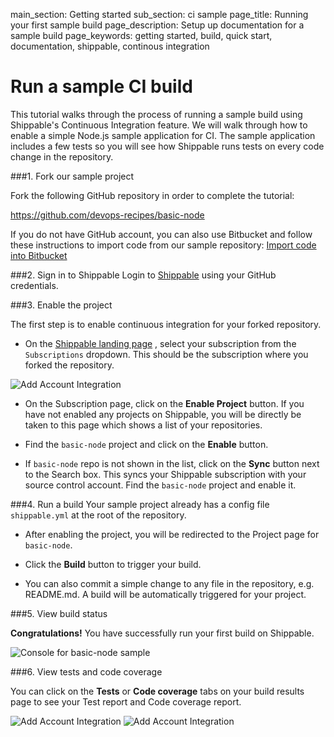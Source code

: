main_section: Getting started
sub_section: ci sample
page_title: Running your first sample build
page_description: Setup up documentation for a sample build
page_keywords: getting started, build, quick start, documentation, shippable, continous integration

# Run a sample CI build

This tutorial walks through the process of running a sample build using Shippable's Continuous Integration feature. We will walk through how to enable a simple Node.js sample application for CI. The sample application includes a few tests so you will see how Shippable runs tests on every code change in the repository.  

###1. Fork our sample project

Fork the following GitHub repository in order to complete the tutorial:

<https://github.com/devops-recipes/basic-node>

If you do not have GitHub account, you can also use Bitbucket and follow these instructions to import code from our sample repository: [Import code into Bitbucket](https://confluence.atlassian.com/bitbucket/import-or-convert-code-from-an-existing-tool-795937450.html)

###2. Sign in to Shippable
Login to [Shippable](http://www.shippable.com) using your GitHub credentials.

###3. Enable the project

The first step is to enable continuous integration for your forked repository.

- On the [Shippable landing page](http://app.shippable.com) , select your subscription from the `Subscriptions` dropdown. This should be the subscription where you forked the repository.

<img src="../images/ci/list-subscriptions.png" alt="Add Account Integration">

- On the Subscription page, click on the **Enable Project** button. If you have not enabled any projects on Shippable, you will be directly be taken to this page which shows a list of your repositories.

-  Find the `basic-node` project and click on the **Enable** button.

- If `basic-node` repo is not shown  in the list, click on the **Sync** button next to the Search box. This syncs your Shippable subscription with your source control account. Find the `basic-node` project and enable it.

###4. Run a build
Your sample project already has a config file `shippable.yml` at the root of the repository.

- After enabling the project, you will be redirected to the Project page for `basic-node`.

- Click the **Build** button to trigger your build.

- You can also commit a simple change to any file in the repository, e.g. README.md. A build will be automatically triggered for your project.

###5. View build status

**Congratulations!** You have successfully run your first build on Shippable.

<img src="../images/getting-started/basic-node-console.png" alt="Console for basic-node sample">

###6. View tests and code coverage

You can click on the **Tests** or **Code coverage** tabs on your build results page to see your Test report and Code coverage report.

<img src="../images/getting-started/view-test-report.png" alt="Add Account Integration">

<img src="../images/getting-started/view-coverage-report.png" alt="Add Account Integration">
